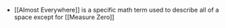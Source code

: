 - [[Almost Everywhere]] is a specific math term used to describe all of a space except for [[Measure Zero]]